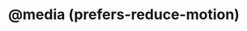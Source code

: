 ---
title: "@media (prefers-reduce-motion)"
description: ""
category: css
keywords: media,prefers-reduce-motion,animation
last_test_date: "2021-02-20"
test_url: "/tests/css-media-prefers-reduced-motion.html"
test_results_url: "https://testi.at/proj/e3GT3l1CxqBUoE3u9keC4WLf5"
stats: {
	apple-mail: {
		macos: {
			"11": "y",
			"12": "y",
			"13": "y"
		},
		ios: {
			"11": "y",
			"12": "y",
			"13": "y",
			"14": "y"
		}
	},
	gmail: {
		desktop-webmail: {
			"2020-12": "n"
		},
		ios: {
			"2020-12": "n"
		},
		android: {
			"2020-12": "n"
		},
    mobile-webmail: {
			"2020-12": "n"
		}
	},
	orange: {
		desktop-webmail: {
			"2021-02": "y",
			"2021-03": "y"
		},
		ios: {
			"2021-02": "y"
		},
		android: {
			"2021-02": "y"
		}
	},
	outlook: {
		windows: {
			"2007": "n",
			"2010": "n",
			"2013": "n",
			"2016": "n",
			"2019": "n"
		},
		windows-10-mail: {
			"16005.13426.20316.0": "n"
		},
		macos: {
			"2020-12": "y"
		},
		outlook-com: {
			"2020-12": "y"
		},
		ios: {
			"2020-12": "y"
		},
		android: {
			"4.2048.4": "y"
		}
	},
	yahoo: {
		desktop-webmail: {
			"2020-12": "n"
		},
		ios: {
			"2021-02": "n"
		},
		android: {
			"6.16.2.1519779": "n"
		}
	},
	aol: {
		desktop-webmail: {
			"2020-12": "n"
		},
		ios: {
			"2021-02": "n"
		},
		android: {
			"2021-02": "n"
		}
	},
	samsung-email: {
		android: {
			"6.1.31.2": "y"
		}
	},
	sfr: {
		desktop-webmail: {
			"2021-02": "y"
		},
		ios: {
			"2021-02": "n"
		},
		android: {
			"2021-02": "n"
		}
	},
	thunderbird: {
		macos: {
			"78.7": "n"
		}
	},
	protonmail: {
		desktop-webmail: {
			"2021-02": "n"
		},
		ios: {
			"2021-02": "n"
		},
		android: {
			"2021-02": "n"
		}
	},
	hey: {
		desktop-webmail: {
			"2021-02": "y"
		}
	},
	mail-ru: {
		desktop-webmail: {
			"2021-02": "n"
		}
	},
	fastmail: {
		desktop-webmail: {
			"2021-07": "n #1"
		}
	}
}
notes_by_num: {
    "1": "Not supported. `@media (prefers-reduced-motion:reduce)` is transformed into `@media none`."
}
links: {
	"Can I use: prefers-reduced-motion":"https://caniuse.com/prefers-reduced-motion",
	"MDN: prefers-reduced-motion":"https://developer.mozilla.org/en-US/docs/Web/CSS/@media/prefers-reduced-motion"
}
---